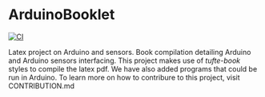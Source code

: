 # ArduinoBooklet
[![CI](https://github.com/robocek/ArduinoBooklet/actions/workflows/main.yml/badge.svg?branch=main)](https://github.com/robocek/ArduinoBooklet/actions/workflows/main.yml)


Latex project on Arduino and sensors. Book compilation detailing Arduino and Arduino sensors interfacing. This project makes use of *tufte-book* styles to compile the latex pdf. We have also added programs that could be run in Arduino. To learn more on how to contribure to this project, visit CONTRIBUTION.md
